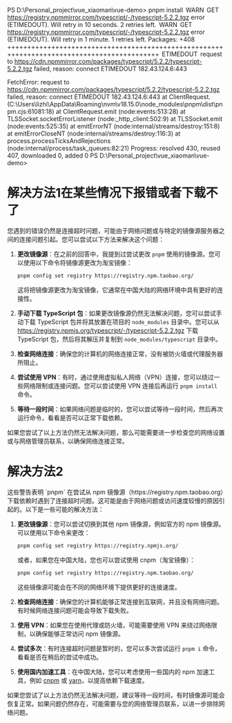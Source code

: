 PS D:\Personal_project\vue_xiaoman\vue-demo> pnpm install
 WARN  GET https://registry.npmmirror.com/typescript/-/typescript-5.2.2.tgz error (ETIMEDOUT). Will retry in 10 seconds. 2 retries left.
 WARN  GET https://registry.npmmirror.com/typescript/-/typescript-5.2.2.tgz error (ETIMEDOUT). Will retry in 1 minute. 1 retries left.
Packages: +408
++++++++++++++++++++++++++++++++++++++++++++++++++++++++++++++++++++++++++++++++++++++++++++
 ETIMEDOUT  request to https://cdn.npmmirror.com/packages/typescript/5.2.2/typescript-5.2.2.tgz failed, reason: connect ETIMEDOUT 182.43.124.6:443

FetchError: request to https://cdn.npmmirror.com/packages/typescript/5.2.2/typescript-5.2.2.tgz failed, reason: connect ETIMEDOUT 182.43.124.6:443
    at ClientRequest.<anonymous> (C:\Users\lizhi\AppData\Roaming\nvm\v18.15.0\node_modules\pnpm\dist\pnpm.cjs:61081:18)
    at ClientRequest.emit (node:events:513:28)
    at TLSSocket.socketErrorListener (node:_http_client:502:9)
    at TLSSocket.emit (node:events:525:35)
    at emitErrorNT (node:internal/streams/destroy:151:8)
    at emitErrorCloseNT (node:internal/streams/destroy:116:3)
    at process.processTicksAndRejections (node:internal/process/task_queues:82:21)
Progress: resolved 430, reused 407, downloaded 0, added 0
PS D:\Personal_project\vue_xiaoman\vue-demo>

<h1>解决方法1在某些情况下报错或者下载不了</h1>

您遇到的错误仍然是连接超时问题，可能由于网络问题或与特定的镜像源服务器之间的连接问题引起。您可以尝试以下方法来解决这个问题：

1. **更改镜像源**：在之前的回答中，我提到过尝试更改 `pnpm` 使用的镜像源。您可以使用以下命令将镜像源更改为淘宝镜像：

   ```bash
   pnpm config set registry https://registry.npm.taobao.org/
   ```

   这将把镜像源更改为淘宝镜像，它通常在中国大陆的网络环境中具有更好的连接性。

2. **手动下载 TypeScript 包**：如果更改镜像源仍然无法解决问题，您可以尝试手动下载 TypeScript 包并将其放置在项目的 `node_modules` 目录中。您可以从 https://registry.npmjs.org/typescript/-/typescript-5.2.2.tgz 下载 TypeScript 包，然后将其解压并复制到 `node_modules/typescript` 目录中。

3. **检查网络连接**：确保您的计算机的网络连接正常，没有被防火墙或代理服务器所阻止。

4. **尝试使用 VPN**：有时，通过使用虚拟私人网络（VPN）连接，您可以绕过一些网络限制或连接问题。您可以尝试使用 VPN 连接后再运行 `pnpm install` 命令。

5. **等待一段时间**：如果网络问题是临时的，您可以尝试等待一段时间，然后再次运行命令，看看是否可以正常下载依赖。

如果您尝试了以上方法仍然无法解决问题，那么可能需要进一步检查您的网络设置或与网络管理员联系，以确保网络连接正常。


<h1>解决方法2</h1>
这些警告表明 `pnpm` 在尝试从 npm 镜像源（https://registry.npm.taobao.org）下载依赖时遇到了连接超时问题。这可能是由于网络问题或访问速度较慢的原因引起的。以下是一些可能的解决方法：

1. **更改镜像源**：您可以尝试切换到其他 npm 镜像源，例如官方的 npm 镜像源。可以使用以下命令来更改：

   ```bash
   pnpm config set registry https://registry.npmjs.org/
   ```

   或者，如果您在中国大陆，您也可以尝试使用 cnpm（淘宝镜像）：

   ```bash
   pnpm config set registry https://registry.npm.taobao.org/
   ```

   这些镜像源可能会在不同的网络环境下提供更好的连接速度。

2. **检查网络连接**：确保您的计算机能够正常连接到互联网，并且没有网络问题。有时候网络连接问题可能会导致下载失败。

3. **使用 VPN**：如果您在使用代理或防火墙，可能需要使用 VPN 来绕过网络限制，以确保能够正常访问 npm 镜像源。

4. **尝试多次**：有时连接超时问题是暂时的，您可以多次尝试运行 `pnpm i` 命令，看看是否在稍后的尝试中成功。

5. **使用国内加速工具**：在中国大陆，您可以考虑使用一些国内的 npm 加速工具，例如 [cnpm](https://github.com/cnpm/cnpm) 或 [yarn](https://yarnpkg.com/)，以提高依赖下载速度。

如果您尝试了以上方法仍然无法解决问题，建议等待一段时间，有时镜像源可能会恢复正常。如果问题仍然存在，可能需要与您的网络管理员联系，以进一步排除网络问题。